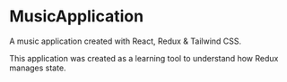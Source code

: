 # MusicApplication
A music application created with React, Redux &amp; Tailwind CSS.

This application was created as a learning tool to understand how Redux manages state.
